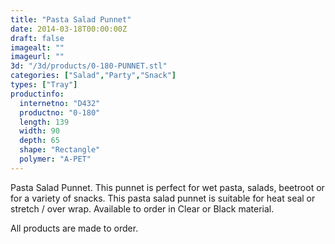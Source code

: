 ```yaml
---
title: "Pasta Salad Punnet"
date: 2014-03-18T00:00:00Z
draft: false
imagealt: ""
imageurl: ""
3d: "/3d/products/0-180-PUNNET.stl"
categories: ["Salad","Party","Snack"]
types: ["Tray"]
productinfo:
  internetno: "D432"
  productno: "0-180"
  length: 139
  width: 90
  depth: 65
  shape: "Rectangle"
  polymer: "A-PET"
---
```

Pasta Salad Punnet. This punnet is perfect for wet pasta, salads, beetroot or for a variety of snacks. This pasta salad punnet is suitable for heat seal or stretch / over wrap. Available to order in Clear or Black material.

All products are made to order.

 